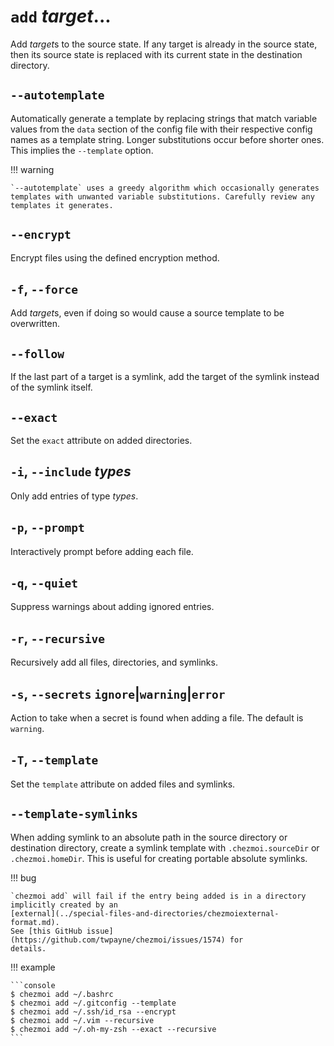 # `add` *target*...

Add *target*s to the source state. If any target is already in the source
state, then its source state is replaced with its current state in the
destination directory.

## `--autotemplate`

Automatically generate a template by replacing strings that match variable
values from the `data` section of the config file with their respective config
names as a template string. Longer substitutions occur before shorter ones.
This implies the `--template` option.

!!! warning

    `--autotemplate` uses a greedy algorithm which occasionally generates
    templates with unwanted variable substitutions. Carefully review any
    templates it generates.

## `--encrypt`

Encrypt files using the defined encryption method.

## `-f`, `--force`

Add *target*s, even if doing so would cause a source template to be
overwritten.

## `--follow`

If the last part of a target is a symlink, add the target of the symlink
instead of the symlink itself.

## `--exact`

Set the `exact` attribute on added directories.

## `-i`, `--include` *types*

Only add entries of type *types*.

## `-p`, `--prompt`

Interactively prompt before adding each file.

## `-q`, `--quiet`

Suppress warnings about adding ignored entries.

## `-r`, `--recursive`

Recursively add all files, directories, and symlinks.

## `-s`, `--secrets` `ignore`|`warning`|`error`

Action to take when a secret is found when adding a file. The default is
`warning`.

## `-T`, `--template`

Set the `template` attribute on added files and symlinks.

## `--template-symlinks`

When adding symlink to an absolute path in the source directory or destination
directory, create a symlink template with `.chezmoi.sourceDir` or
`.chezmoi.homeDir`. This is useful for creating portable absolute symlinks.

!!! bug

    `chezmoi add` will fail if the entry being added is in a directory
    implicitly created by an
    [external](../special-files-and-directories/chezmoiexternal-format.md).
    See [this GitHub issue](https://github.com/twpayne/chezmoi/issues/1574) for
    details.

!!! example

    ```console
    $ chezmoi add ~/.bashrc
    $ chezmoi add ~/.gitconfig --template
    $ chezmoi add ~/.ssh/id_rsa --encrypt
    $ chezmoi add ~/.vim --recursive
    $ chezmoi add ~/.oh-my-zsh --exact --recursive
    ```
